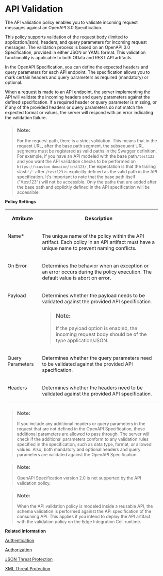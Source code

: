 <!-- loio02ff41b314f84daaacc75128a27fd0a2 -->

# API Validation

The API validation policy enables you to validate incoming request messages against an OpenAPI 3.0 Specification.

This policy supports validation of the request body \(limited to application/json\), headers, and query parameters for incoming request messages. The validation process is based on an OpenAPI 3.0 Specification, provided in either JSON or YAML format. This validation functionality is applicable to both OData and REST API artifacts.

In the OpenAPI Specification, you can define the expected headers and query parameters for each API endpoint. The specification allows you to mark certain headers and query parameters as required \(mandatory\) or optional.

When a request is made to an API endpoint, the server implementing the API will validate the incoming headers and query parameters against the defined specification. If a required header or query parameter is missing, or if any of the provided headers or query parameters do not match the expected format or values, the server will respond with an error indicating the validation failure.

> ### Note:  
> For the request path, there is a strict validation. This means that in the request URL, after the base path segment, the subsequent URL segments must be registered as valid paths in the Swagger definition. For example, if you have an API modeled with the base path`/test123` and you want the API validation checks to be performed on `https://<custom domain>/test123/`, the expectation is that the trailing slash`'/'` after `/test123` is explicitly defined as the valid path in the API specification. It's important to note that the base path itself \("/test123"\) will not be accessible. Only the paths that are added after the base path and explicitly defined in the API specification will be accessible.

**Policy Settings**


<table>
<tr>
<th valign="top">

Attribute

</th>
<th valign="top">

Description

</th>
</tr>
<tr>
<td valign="top">

Name\*

</td>
<td valign="top">

The unique name of the policy within the API artifact. Each policy in an API artifact must have a unique name to prevent naming conflicts.

</td>
</tr>
<tr>
<td valign="top">

On Error

</td>
<td valign="top">

Determines the behavior when an exception or an error occurs during the policy execution. The default value is abort on error.

</td>
</tr>
<tr>
<td valign="top">

Payload

</td>
<td valign="top">

Determines whether the payload needs to be validated against the provided API specification.

> ### Note:  
> If the payload option is enabled, the incoming request body should be of the type application/JSON.



</td>
</tr>
<tr>
<td valign="top">

Query Parameters

</td>
<td valign="top">

Determines whether the query parameters need to be validated against the provided API specification.

</td>
</tr>
<tr>
<td valign="top">

Headers

</td>
<td valign="top">

Determines whether the headers need to be validated against the provided API specification.

</td>
</tr>
</table>

> ### Note:  
> If you include any additional headers or query parameters in the request that are not defined in the OpenAPI Specification, these additional parameters are allowed to pass through. The server will check if the additional parameters conform to any validation rules specified in the specification, such as data type, format, or allowed values. Also, both mandatory and optional headers and query parameters are validated against the OpenAPI Specification.

> ### Note:  
> OpenAPI Specification version 2.0 is not supported by the API validation policy.

> ### Note:  
> When the API validation policy is modeled inside a reusable API, the schema validation is performed against the API specification of the consuming API. This applies if you intend to deploy the API artifact with the validation policy on the Edge Integration Cell runtime.

**Related Information**  


[Authentication](authentication-fa6eec4.md "Different API may have various authentication mechanisms. The authentication mechanisms that are currently supported are Basic authentication, Client Certificate, and oAuth.")

[Authorization](authorization-6658409.md "This policy evaluates whether a user should be permitted to access a protected API.")

[JSON Threat Protection](json-threat-protection-c4991a6.md "Minimizes the risk posed by content-level attacks by enabling specific limits on various JSON structures, such as arrays and strings.")

[XML Threat Protection](xml-threat-protection-2e04b93.md "An XML Threat Protection policy safeguards XML-based applications and APIs from malicious attacks. It enforces rules on XML data to prevent threats such as recursive payloads, excessive node depth, and oversized payloads.")

